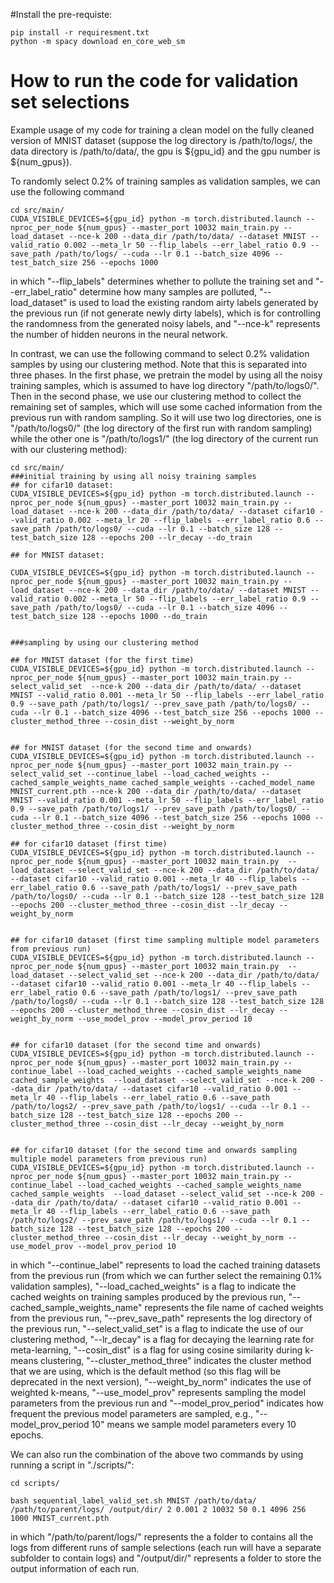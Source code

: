 #Install the pre-requiste:
```
pip install -r requiresment.txt
python -m spacy download en_core_web_sm
```

# How to run the code for validation set selections


Example usage of my code for training a clean model on the fully cleaned version of MNIST dataset (suppose the log directory is /path/to/logs/,  the data directory is /path/to/data/, the gpu is ${gpu_id} and the gpu number is ${num_gpus}). 


To randomly select 0.2% of training samples as validation samples, we can use the following command


```
cd src/main/
CUDA_VISIBLE_DEVICES=${gpu_id} python -m torch.distributed.launch --nproc_per_node ${num_gpus} --master_port 10032 main_train.py --load_dataset --nce-k 200 --data_dir /path/to/data/ --dataset MNIST --valid_ratio 0.002 --meta_lr 50 --flip_labels --err_label_ratio 0.9 --save_path /path/to/logs/ --cuda --lr 0.1 --batch_size 4096 --test_batch_size 256 --epochs 1000
```


in which "--flip_labels" determines whether to pollute the training set and  "--err_label_ratio" determine how many samples are polluted, "--load_dataset" is used to load the existing random airty labels generated by the previous run (if not generate newly dirty labels), which is for controlling the randomness from the generated noisy labels, and "--nce-k" represents the number of hidden neurons in the neural network.
 



In contrast, we can use the following command to select 0.2% validation samples by using our clustering method. Note that this is separated into three phases. In the first phase, we pretrain the model by using all the noisy training samples, which is assumed to have log directory "/path/to/logs0/". Then in the second phase, we use our clustering method to collect the remaining set of samples, which will use some cached information from the previous run with random sampling. So it will use two log directories, one is "/path/to/logs0/" (the log directory of the first run with random sampling) while the other one is "/path/to/logs1/" (the log directory of the current run with our clustering method):

```
cd src/main/
###initial training by using all noisy training samples
## for cifar10 dataset:
CUDA_VISIBLE_DEVICES=${gpu_id} python -m torch.distributed.launch --nproc_per_node ${num_gpus} --master_port 10032 main_train.py --load_dataset --nce-k 200 --data_dir /path/to/data/ --dataset cifar10 --valid_ratio 0.002 --meta_lr 20 --flip_labels --err_label_ratio 0.6 --save_path /path/to/logs0/ --cuda --lr 0.1 --batch_size 128 --test_batch_size 128 --epochs 200 --lr_decay --do_train

## for MNIST dataset:

CUDA_VISIBLE_DEVICES=${gpu_id} python -m torch.distributed.launch --nproc_per_node ${num_gpus} --master_port 10032 main_train.py --load_dataset --nce-k 200 --data_dir /path/to/data/ --dataset MNIST --valid_ratio 0.002 --meta_lr 50 --flip_labels --err_label_ratio 0.9 --save_path /path/to/logs0/ --cuda --lr 0.1 --batch_size 4096 --test_batch_size 128 --epochs 1000 --do_train


###sampling by using our clustering method 

## for MNIST dataset (for the first time)
CUDA_VISIBLE_DEVICES=${gpu_id} python -m torch.distributed.launch --nproc_per_node ${num_gpus} --master_port 10032 main_train.py --select_valid_set  --nce-k 200 --data_dir /path/to/data/ --dataset MNIST --valid_ratio 0.001 --meta_lr 50 --flip_labels --err_label_ratio 0.9 --save_path /path/to/logs1/ --prev_save_path /path/to/logs0/ --cuda --lr 0.1 --batch_size 4096 --test_batch_size 256 --epochs 1000 --cluster_method_three --cosin_dist --weight_by_norm


## for MNIST dataset (for the second time and onwards)
CUDA_VISIBLE_DEVICES=${gpu_id} python -m torch.distributed.launch --nproc_per_node ${num_gpus} --master_port 10032 main_train.py --select_valid_set --continue_label --load_cached_weights --cached_sample_weights_name cached_sample_weights --cached_model_name MNIST_current.pth --nce-k 200 --data_dir /path/to/data/ --dataset MNIST --valid_ratio 0.001 --meta_lr 50 --flip_labels --err_label_ratio 0.9 --save_path /path/to/logs1/ --prev_save_path /path/to/logs0/ --cuda --lr 0.1 --batch_size 4096 --test_batch_size 256 --epochs 1000 --cluster_method_three --cosin_dist --weight_by_norm

## for cifar10 dataset (first time)
CUDA_VISIBLE_DEVICES=${gpu_id} python -m torch.distributed.launch --nproc_per_node ${num_gpus} --master_port 10032 main_train.py  --load_dataset --select_valid_set --nce-k 200 --data_dir /path/to/data/ --dataset cifar10 --valid_ratio 0.001 --meta_lr 40 --flip_labels --err_label_ratio 0.6 --save_path /path/to/logs1/ --prev_save_path /path/to/logs0/ --cuda --lr 0.1 --batch_size 128 --test_batch_size 128 --epochs 200 --cluster_method_three --cosin_dist --lr_decay --weight_by_norm


## for cifar10 dataset (first time sampling multiple model parameters from previous run)
CUDA_VISIBLE_DEVICES=${gpu_id} python -m torch.distributed.launch --nproc_per_node ${num_gpus} --master_port 10032 main_train.py  --load_dataset --select_valid_set --nce-k 200 --data_dir /path/to/data/ --dataset cifar10 --valid_ratio 0.001 --meta_lr 40 --flip_labels --err_label_ratio 0.6 --save_path /path/to/logs1/ --prev_save_path /path/to/logs0/ --cuda --lr 0.1 --batch_size 128 --test_batch_size 128 --epochs 200 --cluster_method_three --cosin_dist --lr_decay --weight_by_norm --use_model_prov --model_prov_period 10


## for cifar10 dataset (for the second time and onwards)
CUDA_VISIBLE_DEVICES=${gpu_id} python -m torch.distributed.launch --nproc_per_node ${num_gpus} --master_port 10032 main_train.py --continue_label --load_cached_weights --cached_sample_weights_name cached_sample_weights  --load_dataset --select_valid_set --nce-k 200 --data_dir /path/to/data/ --dataset cifar10 --valid_ratio 0.001 --meta_lr 40 --flip_labels --err_label_ratio 0.6 --save_path /path/to/logs2/ --prev_save_path /path/to/logs1/ --cuda --lr 0.1 --batch_size 128 --test_batch_size 128 --epochs 200 --cluster_method_three --cosin_dist --lr_decay --weight_by_norm


## for cifar10 dataset (for the second time and onwards sampling multiple model parameters from previous run)
CUDA_VISIBLE_DEVICES=${gpu_id} python -m torch.distributed.launch --nproc_per_node ${num_gpus} --master_port 10032 main_train.py --continue_label --load_cached_weights --cached_sample_weights_name cached_sample_weights  --load_dataset --select_valid_set --nce-k 200 --data_dir /path/to/data/ --dataset cifar10 --valid_ratio 0.001 --meta_lr 40 --flip_labels --err_label_ratio 0.6 --save_path /path/to/logs2/ --prev_save_path /path/to/logs1/ --cuda --lr 0.1 --batch_size 128 --test_batch_size 128 --epochs 200 --cluster_method_three --cosin_dist --lr_decay --weight_by_norm --use_model_prov --model_prov_period 10

```



in which "--continue_label" represents to load the cached training datasets from the previous run (from which we can further select the remaining 0.1% validation samples), "--load_cached_weights" is a flag to indicate the cached weights on training samples produced by the previous run, "--cached_sample_weights_name" represents the file name of cached weights from the previous run, "--prev_save_path" represents the log directory of the previous run, "--select_valid_set" is a flag to indicate the use of our clustering method, "--lr_decay" is a flag for decaying the learning rate for meta-learning, "--cosin_dist" is a flag for using cosine similarity during k-means clustering, "--cluster_method_three" indicates the cluster method that we are using, which is the default method (so this flag will be deprecated in the next version), "--weight_by_norm" indicates the use of weighted k-means, "--use_model_prov" represents sampling the model parameters from the previous run and "--model_prov_period" indicates how frequent the previous model parameters are sampled, e.g., "--model_prov_period 10" means we sample model parameters every 10 epochs.






We can also run the combination of the above two commands by using running a script in "./scripts/":
```
cd scripts/

bash sequential_label_valid_set.sh MNIST /path/to/data/ /path/to/parent/logs/ /output/dir/ 2 0.001 2 10032 50 0.1 4096 256  1000 MNIST_current.pth 
```

in which "/path/to/parent/logs/" represents the a folder to contains all the logs from different runs of sample selections (each run will have a separate subfolder to contain logs) and "/output/dir/" represents a folder to store the output information of each run.


